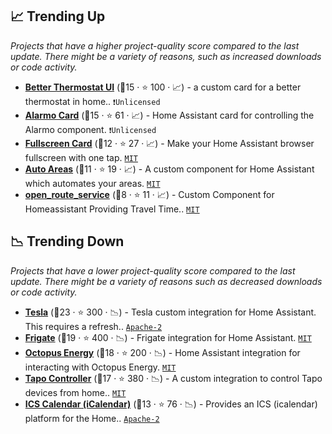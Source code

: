 ## 📈 Trending Up

_Projects that have a higher project-quality score compared to the last update. There might be a variety of reasons, such as increased downloads or code activity._

- <b><a href="https://github.com/KartoffelToby/better-thermostat-ui-card">Better Thermostat UI</a></b> (🥈15 ·  ⭐ 100 · 📈) - a custom card for a better thermostat in home.. <code>❗Unlicensed</code>
- <b><a href="https://github.com/nielsfaber/alarmo-card">Alarmo Card</a></b> (🥈15 ·  ⭐ 61 · 📈) - Home Assistant card for controlling the Alarmo component. <code>❗Unlicensed</code>
- <b><a href="https://github.com/KTibow/fullscreen-card">Fullscreen Card</a></b> (🥈12 ·  ⭐ 27 · 📈) - Make your Home Assistant browser fullscreen with one tap. <code><a href="http://bit.ly/34MBwT8">MIT</a></code>
- <b><a href="https://github.com/c-st/auto_areas">Auto Areas</a></b> (🥈11 ·  ⭐ 19 · 📈) - A custom component for Home Assistant which automates your areas. <code><a href="http://bit.ly/34MBwT8">MIT</a></code>
- <b><a href="https://github.com/eifinger/open_route_service">open_route_service</a></b> (🥉8 ·  ⭐ 11 · 📈) - Custom Component for Homeassistant Providing Travel Time.. <code><a href="http://bit.ly/34MBwT8">MIT</a></code>

## 📉 Trending Down

_Projects that have a lower project-quality score compared to the last update. There might be a variety of reasons such as decreased downloads or code activity._

- <b><a href="https://github.com/alandtse/tesla">Tesla</a></b> (🥇23 ·  ⭐ 300 · 📉) - Tesla custom integration for Home Assistant. This requires a refresh.. <code><a href="http://bit.ly/3nYMfla">Apache-2</a></code>
- <b><a href="https://github.com/blakeblackshear/frigate-hass-integration">Frigate</a></b> (🥇19 ·  ⭐ 400 · 📉) - Frigate integration for Home Assistant. <code><a href="http://bit.ly/34MBwT8">MIT</a></code>
- <b><a href="https://github.com/BottlecapDave/HomeAssistant-OctopusEnergy">Octopus Energy</a></b> (🥇18 ·  ⭐ 200 · 📉) - Home Assistant integration for interacting with Octopus Energy. <code><a href="http://bit.ly/34MBwT8">MIT</a></code>
- <b><a href="https://github.com/petretiandrea/home-assistant-tapo-p100">Tapo Controller</a></b> (🥇17 ·  ⭐ 380 · 📉) - A custom integration to control Tapo devices from home.. <code><a href="http://bit.ly/34MBwT8">MIT</a></code>
- <b><a href="https://github.com/franc6/ics_calendar">ICS Calendar (iCalendar)</a></b> (🥈13 ·  ⭐ 76 · 📉) - Provides an ICS (icalendar) platform for the Home.. <code><a href="http://bit.ly/3nYMfla">Apache-2</a></code>

